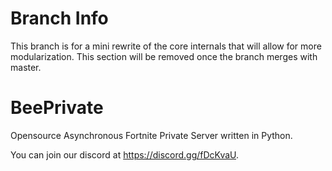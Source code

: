 # Branch Info
This branch is for a mini rewrite of the core internals that will allow for more modularization.
This section will be removed once the branch merges with master.

# BeePrivate
Opensource Asynchronous Fortnite Private Server written in Python.

You can join our discord at https://discord.gg/fDcKvaU.